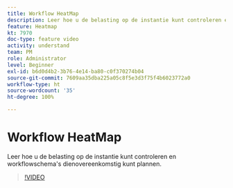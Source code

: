 ```yaml
---
title: Workflow HeatMap
description: Leer hoe u de belasting op de instantie kunt controleren en workflowschema's dienovereenkomstig kunt plannen.
feature: Heatmap
kt: 7970
doc-type: feature video
activity: understand
team: PM
role: Administrator
level: Beginner
exl-id: b6d0d4b2-3b76-4e14-ba80-c0f370274b04
source-git-commit: 7609aa35dba225a05c8f5e3d3f75f4b6023772a0
workflow-type: ht
source-wordcount: '35'
ht-degree: 100%

---
```


# Workflow HeatMap

Leer hoe u de belasting op de instantie kunt controleren en workflowschema&#39;s dienovereenkomstig kunt plannen.

>[!VIDEO](https://video.tv.adobe.com/v/25558?quality=12)
